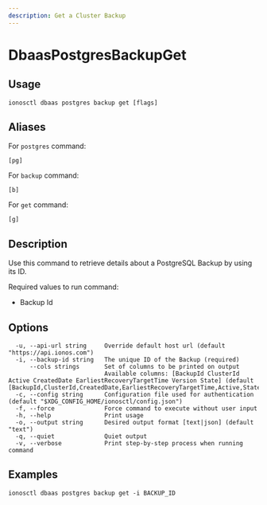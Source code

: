 ```yaml
---
description: Get a Cluster Backup
---
```


# DbaasPostgresBackupGet

## Usage

```text
ionosctl dbaas postgres backup get [flags]
```

## Aliases

For `postgres` command:

```text
[pg]
```

For `backup` command:

```text
[b]
```

For `get` command:

```text
[g]
```

## Description

Use this command to retrieve details about a PostgreSQL Backup by using its ID.

Required values to run command:

* Backup Id

## Options

```text
  -u, --api-url string     Override default host url (default "https://api.ionos.com")
  -i, --backup-id string   The unique ID of the Backup (required)
      --cols strings       Set of columns to be printed on output 
                           Available columns: [BackupId ClusterId Active CreatedDate EarliestRecoveryTargetTime Version State] (default [BackupId,ClusterId,CreatedDate,EarliestRecoveryTargetTime,Active,State])
  -c, --config string      Configuration file used for authentication (default "$XDG_CONFIG_HOME/ionosctl/config.json")
  -f, --force              Force command to execute without user input
  -h, --help               Print usage
  -o, --output string      Desired output format [text|json] (default "text")
  -q, --quiet              Quiet output
  -v, --verbose            Print step-by-step process when running command
```

## Examples

```text
ionosctl dbaas postgres backup get -i BACKUP_ID
```

